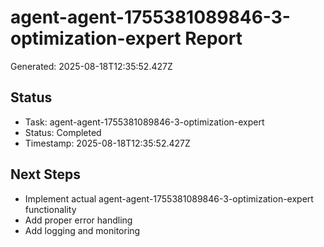 # agent-agent-1755381089846-3-optimization-expert Report

Generated: 2025-08-18T12:35:52.427Z

## Status
- Task: agent-agent-1755381089846-3-optimization-expert
- Status: Completed
- Timestamp: 2025-08-18T12:35:52.427Z

## Next Steps
- Implement actual agent-agent-1755381089846-3-optimization-expert functionality
- Add proper error handling
- Add logging and monitoring
